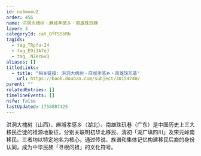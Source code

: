 ```yaml
---
id: nv6moeu2
order: 456
name: 洪洞大槐树・麻城孝感乡・南雄珠玑巷
layer: 3
categoryId: cat_OfFSSbRb
tagIds:
  - tag_TRpfu-I4
  - tag_E9i3A7eJ
  - tag__NZec6vQ
aliases: []
titledLinks:
  - title: "相关链接: 洪洞大槐树・麻城孝感乡・南雄珠玑巷"
    url: https://book.douban.com/subject/30154740/
parent: ""
relatedEntries: []
timelineEvents: []
nsfw: false
lastUpdated: 1758087125
---
```


洪洞大槐树（山西）、麻城孝感乡（湖北）、南雄珠玑巷（广东）是中国历史上三大移民迁徙的祖源地象征，分别关联明初华北移民、清初「湖广填四川」及宋元岭南移民。三者均以特定地名为核心，通过传说、族谱和集体记忆构建移民后裔的身份认同，成为中华民族「寻根问祖」的文化符号。